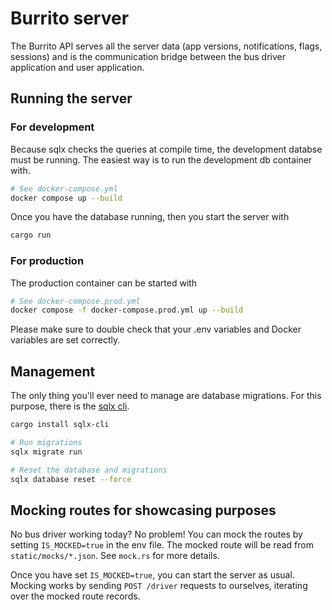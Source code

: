 # Burrito server

The Burrito API serves all the server data (app versions, notifications, flags, sessions)
and is the communication bridge between the bus driver application and user application.

## Running the server

### For development

Because sqlx checks the queries at compile time, the development databse must be running.
The easiest way is to run the development db container with.

```bash
# See docker-compose.yml
docker compose up --build
```

Once you have the database running, then you start the server with

```bash
cargo run
```

### For production

The production container can be started with

```bash
# See docker-compose.prod.yml
docker compose -f docker-compose.prod.yml up --build
```

Please make sure to double check that your .env variables and Docker variables are set
correctly.

## Management

The only thing you'll ever need to manage are database migrations. For this purpose, there
is the [sqlx cli](https://github.com/launchbadge/sqlx/blob/main/sqlx-cli/README.md).

```bash
cargo install sqlx-cli

# Run migrations
sqlx migrate run

# Reset the database and migrations
sqlx database reset --force
```

## Mocking routes for showcasing purposes

No bus driver working today? No problem! You can mock the routes by setting `IS_MOCKED=true` in
the env file. The mocked route will be read from `static/mocks/*.json`. See `mock.rs` for more
details.

Once you have set `IS_MOCKED=true`, you can start the server as usual. Mocking works by sending
`POST /driver` requests to ourselves, iterating over the mocked route records.
